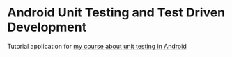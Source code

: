# Android Unit Testing and Test Driven Development

Tutorial application for [my course about unit testing in Android](https://go.techyourchance.com/android-unit-testing-course-github)

#
